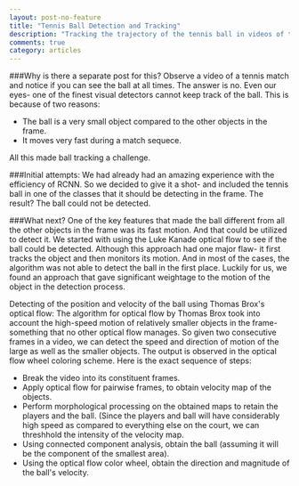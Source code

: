 ```yaml
---
layout: post-no-feature
title: "Tennis Ball Detection and Tracking"
description: "Tracking the trajectory of the tennis ball in videos of tennis matches!"
comments: true
category: articles
---
```

###Why is there a separate post for this?
Observe a video of a tennis match and notice if you can see the ball at all times. The answer is no. Even our eyes- one of the finest visual detectors cannot keep track of the ball. This is because of two reasons:
	
* The ball is a very small object compared to the other objects in the frame.
* It moves very fast during a match sequece.

All this made ball tracking a challenge.

###Initial attempts:
We had already had an amazing experience with the efficiency of RCNN. So we decided to give it a shot- and included the tennis ball in one of the classes that it should be detecting in the frame.
The result? The ball could not be detected. 

###What next?
One of the key features that made the ball different from all the other objects in the frame was its fast motion. And that could be utilized to detect it. We started with using the Luke Kanade optical flow to see if the ball could be detected. Although this approach had one major flaw- it first tracks the object and then monitors its motion. And in most of the cases, the algorithm was not able to detect the ball in the first place.
Luckily for us, we found an approach that gave significant weightage to the motion of the object in the detection process.

Detecting of the position and velocity of the ball using Thomas Brox's optical flow:
The algorithm for optical flow by Thomas Brox took into account the high-speed motion of relatively smaller objects in the frame- something that no other optical flow manages. 
So given two consecutive frames in a video, we can detect the speed and direction of motion of the large as well as the smaller objects. The output is observed in the optical flow wheel coloring scheme. 
Here is the exact sequence of steps:

 * Break the video into its constituent frames.
 * Apply optical flow for pairwise frames, to obtain velocity map of the objects.
 * Perform morphological processing on the obtained maps to retain the players and the ball. (Since the players and ball will have considerably high speed as compared to everything else on the court, we can threshhold the intensity of the velocity map.
 * Using connected component analysis, obtain the ball (assuming it will be the component of the smallest area).
 * Using the optical flow color wheel, obtain the direction and magnitude of the ball's velocity.


